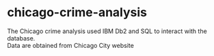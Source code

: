 # chicago-crime-analysis

The Chicago crime analysis used IBM Db2 and SQL to interact with the database.  
Data are obtained from Chicago City website
